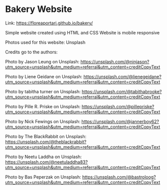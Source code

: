 # Bakery Website

Link: https://floreaportari.github.io/bakery/

Simple website created using HTML and CSS
Website is mobile responsive

Photos used for this website: Unsplash

Credits go to the authors:

Photo by Jason Leung on Unsplash:
https://unsplash.com/@ninjason?utm_source=unsplash&utm_medium=referral&utm_content=creditCopyText

Photo by Liene Geidane on Unsplash:
https://unsplash.com/@lienegeidane?utm_source=unsplash&utm_medium=referral&utm_content=creditCopyText

Photo by tabitha turner on Unsplash:
https://unsplash.com/@tabithabrooke?utm_source=unsplash&utm_medium=referral&utm_content=creditCopyText

Photo by Pille R. Priske on Unsplash:
https://unsplash.com/@pillepriske?utm_source=unsplash&utm_medium=referral&utm_content=creditCopyText

Photo by Nick Fewings on Unsplash:
https://unsplash.com/@jannerboy62?utm_source=unsplash&utm_medium=referral&utm_content=creditCopyText

Photo by The BlackRabbit on Unsplash:
https://unsplash.com/@theblackrabbit?utm_source=unsplash&utm_medium=referral&utm_content=creditCopyText

Photo by Neetu Laddha on Unsplash:
https://unsplash.com/@neetuladdha83?utm_source=unsplash&utm_medium=referral&utm_content=creditCopyText

Photo by Bas Peperzak on Unsplash:
https://unsplash.com/@bastroloog?utm_source=unsplash&utm_medium=referral&utm_content=creditCopyText
